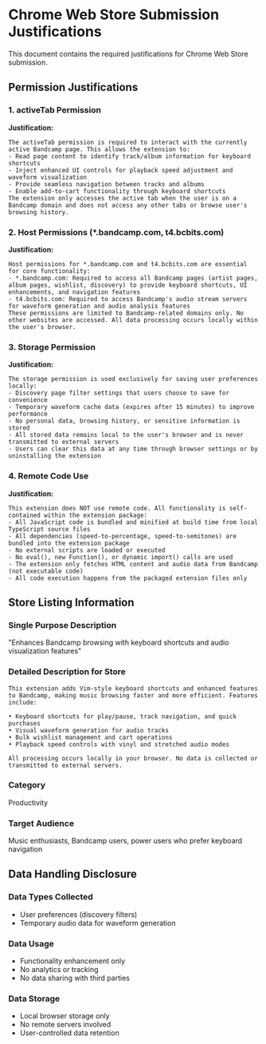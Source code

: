 # Chrome Web Store Submission Justifications

This document contains the required justifications for Chrome Web Store submission.

## Permission Justifications

### 1. activeTab Permission

**Justification:**
```
The activeTab permission is required to interact with the currently active Bandcamp page. This allows the extension to:
- Read page content to identify track/album information for keyboard shortcuts
- Inject enhanced UI controls for playback speed adjustment and waveform visualization
- Provide seamless navigation between tracks and albums
- Enable add-to-cart functionality through keyboard shortcuts
The extension only accesses the active tab when the user is on a Bandcamp domain and does not access any other tabs or browse user's browsing history.
```

### 2. Host Permissions (*.bandcamp.com, t4.bcbits.com)

**Justification:**
```
Host permissions for *.bandcamp.com and t4.bcbits.com are essential for core functionality:
- *.bandcamp.com: Required to access all Bandcamp pages (artist pages, album pages, wishlist, discovery) to provide keyboard shortcuts, UI enhancements, and navigation features
- t4.bcbits.com: Required to access Bandcamp's audio stream servers for waveform generation and audio analysis features
These permissions are limited to Bandcamp-related domains only. No other websites are accessed. All data processing occurs locally within the user's browser.
```

### 3. Storage Permission

**Justification:**
```
The storage permission is used exclusively for saving user preferences locally:
- Discovery page filter settings that users choose to save for convenience
- Temporary waveform cache data (expires after 15 minutes) to improve performance
- No personal data, browsing history, or sensitive information is stored
- All stored data remains local to the user's browser and is never transmitted to external servers
- Users can clear this data at any time through browser settings or by uninstalling the extension
```

### 4. Remote Code Use

**Justification:**
```
This extension does NOT use remote code. All functionality is self-contained within the extension package:
- All JavaScript code is bundled and minified at build time from local TypeScript source files
- All dependencies (speed-to-percentage, speed-to-semitones) are bundled into the extension package
- No external scripts are loaded or executed
- No eval(), new Function(), or dynamic import() calls are used
- The extension only fetches HTML content and audio data from Bandcamp (not executable code)
- All code execution happens from the packaged extension files only
```

## Store Listing Information

### Single Purpose Description
"Enhances Bandcamp browsing with keyboard shortcuts and audio visualization features"

### Detailed Description for Store
```
This extension adds Vim-style keyboard shortcuts and enhanced features to Bandcamp, making music browsing faster and more efficient. Features include:

• Keyboard shortcuts for play/pause, track navigation, and quick purchases
• Visual waveform generation for audio tracks
• Bulk wishlist management and cart operations
• Playback speed controls with vinyl and stretched audio modes

All processing occurs locally in your browser. No data is collected or transmitted to external servers.
```

### Category
Productivity

### Target Audience
Music enthusiasts, Bandcamp users, power users who prefer keyboard navigation

## Data Handling Disclosure

### Data Types Collected
- User preferences (discovery filters)
- Temporary audio data for waveform generation

### Data Usage
- Functionality enhancement only
- No analytics or tracking
- No data sharing with third parties

### Data Storage
- Local browser storage only
- No remote servers involved
- User-controlled data retention
